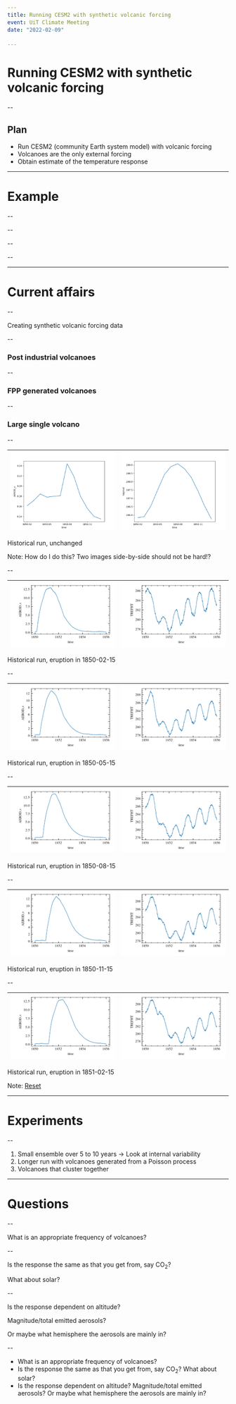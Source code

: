 ```yaml
---
title: Running CESM2 with synthetic volcanic forcing
event: UiT Climate Meeting
date: "2022-02-09"

---
```


# Running CESM2 with synthetic volcanic forcing

--

<!-- .slide: data-background="#891919" -->

## Plan

- Run CESM2 (community Earth system model) with volcanic forcing <!-- .element: class="fragment" data-fragment-index="1" -->
- Volcanoes are the only external forcing <!-- .element: class="fragment" data-fragment-index="2" -->
- Obtain estimate of the temperature response <!-- .element: class="fragment" data-fragment-index="3" -->

---

# Example

--

<!-- .slide: data-background="https://github.com/engeir/presentations-files/raw/main/2021/fysikermotet/noresm/noresm_raw_dark.png" -->
<!-- .slide: data-background-size="95vw" -->

--

<!-- .slide: data-background="https://github.com/engeir/presentations-files/raw/main/2021/fysikermotet/noresm/response_func_noresm1_choose_dark.png" -->
<!-- .slide: data-background-size="95vw" -->

--
<!-- .slide: data-background="https://github.com/engeir/presentations-files/raw/main/2021/fysikermotet/noresm/noresm_raw_with_est_dark.png" -->
<!-- .slide: data-background-size="95vw" -->

--

<!-- .slide: data-background-color="#002f4b" -->
<!-- .slide: data-background-video-loop="true" -->
<!-- .slide: data-background-video="https://github.com/engeir/presentations-files/raw/main/2021/fysikermotet/animation.mp4" -->
<!-- .slide: data-background-size="contain" -->

---

# Current affairs

--

Creating synthetic volcanic forcing data

--

<!-- .slide: data-transition="slide-in fade-out" -->
<!-- .slide: data-background="https://github.com/engeir/presentations/raw/main/2022/uit-climate-meeting/assets/synthetic_volcanoes_historic.png" -->
<!-- .slide: data-background-size="95vw" -->
<!-- .slide: data-background-transition="slide-in fade-out" -->
<!-- .slide: data-background-color="#000" -->

### Post industrial volcanoes
<!-- .element: style="margin-top: -20vh;" -->

--

<!-- .slide: data-transition="fade" -->
<!-- .slide: data-background="https://github.com/engeir/presentations/raw/main/2022/uit-climate-meeting/assets/synthetic_volcanoes_FPP.png" -->
<!-- .slide: data-background-size="95vw" -->
<!-- .slide: data-background-color="#000" -->

### FPP generated volcanoes
<!-- .element: style="margin-top: -20vh;" -->

--

<!-- .slide: data-transition="fade-in slide-out" -->
<!-- .slide: data-background="https://github.com/engeir/presentations/raw/main/2022/uit-climate-meeting/assets/synthetic_volcanoes_single.png" -->
<!-- .slide: data-background-size="95vw" -->
<!-- .slide: data-background-color="#000" -->

### Large single volcano
<!-- .element: style="margin-top: -20vh;" -->

--
<!-- .slide: data-transition="slide-in fade-out" -->

| ![Aerosol forcing](https://github.com/engeir/presentations/raw/main/2022/uit-climate-meeting/assets/AEROD_v_simple_vanilla.png) | ![Temperature](https://github.com/engeir/presentations/raw/main/2022/uit-climate-meeting/assets/TREFHT_simple_vanilla.png) |
| -: | :- |

Historical run, unchanged

Note:
How do I do this? Two images side-by-side should not be hard!?

--

<!-- .slide: data-transition="fade" -->

| ![Aerosol forcing](https://github.com/engeir/presentations/raw/main/2022/uit-climate-meeting/assets/AEROD_v20220221_simple-ens1.png) | ![Temperature](https://github.com/engeir/presentations/raw/main/2022/uit-climate-meeting/assets/TREFHT20220221_simple-ens1.png) |
| -: | :- |

Historical run, eruption in 1850-02-15

--

<!-- .slide: data-transition="fade" -->

| ![Aerosol forcing](https://github.com/engeir/presentations/raw/main/2022/uit-climate-meeting/assets/AEROD_v20220221_simple-ens2.png) | ![Temperature](https://github.com/engeir/presentations/raw/main/2022/uit-climate-meeting/assets/TREFHT20220221_simple-ens2.png) |
| -: | :- |

Historical run, eruption in 1850-05-15

--

<!-- .slide: data-transition="fade" -->

| ![Aerosol forcing](https://github.com/engeir/presentations/raw/main/2022/uit-climate-meeting/assets/AEROD_v20220221_simple-ens3.png) | ![Temperature](https://github.com/engeir/presentations/raw/main/2022/uit-climate-meeting/assets/TREFHT20220221_simple-ens3.png) |
| -: | :- |

Historical run, eruption in 1850-08-15

--

<!-- .slide: data-transition="fade" -->

| ![Aerosol forcing](https://github.com/engeir/presentations/raw/main/2022/uit-climate-meeting/assets/AEROD_v20220221_simple-ens4.png) | ![Temperature](https://github.com/engeir/presentations/raw/main/2022/uit-climate-meeting/assets/TREFHT20220221_simple-ens4.png) |
| -: | :- |

Historical run, eruption in 1850-11-15

--

<!-- .slide: data-transition="fade" -->

| ![Aerosol forcing](https://github.com/engeir/presentations/raw/main/2022/uit-climate-meeting/assets/AEROD_v20220218_simple-ens5.png) | ![Temperature](https://github.com/engeir/presentations/raw/main/2022/uit-climate-meeting/assets/TREFHT20220218_simple-ens5.png) |
| -: | :- |

Historical run, eruption in 1851-02-15

Note:
[Reset](#/2/5)
<!-- .element: style="position:relative;font-size:12pt;text-align:left" -->

---

# Experiments

--

<!-- .slide: data-transition="fade" -->

1. Small ensemble over 5 to 10 years &#8594; Look at internal variability
2. Longer run with volcanoes generated from a Poisson process <!-- .element: class="fragment" data-fragment-index="1" -->
3. Volcanoes that cluster together <!-- .element: class="fragment" data-fragment-index="2" -->

---

# Questions

--

What is an appropriate frequency of volcanoes?

--

Is the response the same as that you get from, say CO<sub>2</sub>?

What about solar?

--

<!-- .slide: data-transition="slide-in fade-out" -->

Is the response dependent on altitude?

Magnitude/total emitted aerosols?

Or maybe what hemisphere the aerosols are mainly in?

--

<!-- .slide: data-transition="fade" -->

- What is an appropriate frequency of volcanoes?
- Is the response the same as that you get from, say CO<sub>2</sub>? What about solar?
- Is the response dependent on altitude? Magnitude/total emitted aerosols? Or maybe what
  hemisphere the aerosols are mainly in?

